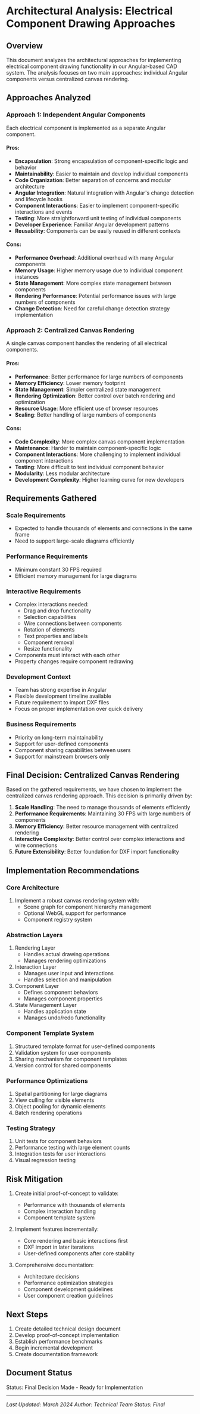 # Architectural Analysis: Electrical Component Drawing Approaches

## Overview

This document analyzes the architectural approaches for implementing electrical component drawing functionality in our Angular-based CAD system. The analysis focuses on two main approaches: individual Angular components versus centralized canvas rendering.

## Approaches Analyzed

### Approach 1: Independent Angular Components

Each electrical component is implemented as a separate Angular component.

#### Pros:

- **Encapsulation**: Strong encapsulation of component-specific logic and behavior
- **Maintainability**: Easier to maintain and develop individual components
- **Code Organization**: Better separation of concerns and modular architecture
- **Angular Integration**: Natural integration with Angular's change detection and lifecycle hooks
- **Component Interactions**: Easier to implement component-specific interactions and events
- **Testing**: More straightforward unit testing of individual components
- **Developer Experience**: Familiar Angular development patterns
- **Reusability**: Components can be easily reused in different contexts

#### Cons:

- **Performance Overhead**: Additional overhead with many Angular components
- **Memory Usage**: Higher memory usage due to individual component instances
- **State Management**: More complex state management between components
- **Rendering Performance**: Potential performance issues with large numbers of components
- **Change Detection**: Need for careful change detection strategy implementation

### Approach 2: Centralized Canvas Rendering

A single canvas component handles the rendering of all electrical components.

#### Pros:

- **Performance**: Better performance for large numbers of components
- **Memory Efficiency**: Lower memory footprint
- **State Management**: Simpler centralized state management
- **Rendering Optimization**: Better control over batch rendering and optimization
- **Resource Usage**: More efficient use of browser resources
- **Scaling**: Better handling of large numbers of components

#### Cons:

- **Code Complexity**: More complex canvas component implementation
- **Maintenance**: Harder to maintain component-specific logic
- **Component Interactions**: More challenging to implement individual component interactions
- **Testing**: More difficult to test individual component behavior
- **Modularity**: Less modular architecture
- **Development Complexity**: Higher learning curve for new developers

## Requirements Gathered

### Scale Requirements

- Expected to handle thousands of elements and connections in the same frame
- Need to support large-scale diagrams efficiently

### Performance Requirements

- Minimum constant 30 FPS required
- Efficient memory management for large diagrams

### Interactive Requirements

- Complex interactions needed:
  - Drag and drop functionality
  - Selection capabilities
  - Wire connections between components
  - Rotation of elements
  - Text properties and labels
  - Component removal
  - Resize functionality
- Components must interact with each other
- Property changes require component redrawing

### Development Context

- Team has strong expertise in Angular
- Flexible development timeline available
- Future requirement to import DXF files
- Focus on proper implementation over quick delivery

### Business Requirements

- Priority on long-term maintainability
- Support for user-defined components
- Component sharing capabilities between users
- Support for mainstream browsers only

## Final Decision: Centralized Canvas Rendering

Based on the gathered requirements, we have chosen to implement the centralized canvas rendering approach. This decision is primarily driven by:

1. **Scale Handling**: The need to manage thousands of elements efficiently
2. **Performance Requirements**: Maintaining 30 FPS with large numbers of components
3. **Memory Efficiency**: Better resource management with centralized rendering
4. **Interactive Complexity**: Better control over complex interactions and wire connections
5. **Future Extensibility**: Better foundation for DXF import functionality

## Implementation Recommendations

### Core Architecture

1. Implement a robust canvas rendering system with:
   - Scene graph for component hierarchy management
   - Optional WebGL support for performance
   - Component registry system

### Abstraction Layers

1. Rendering Layer
   - Handles actual drawing operations
   - Manages rendering optimizations
2. Interaction Layer
   - Manages user input and interactions
   - Handles selection and manipulation
3. Component Layer
   - Defines component behaviors
   - Manages component properties
4. State Management Layer
   - Handles application state
   - Manages undo/redo functionality

### Component Template System

1. Structured template format for user-defined components
2. Validation system for user components
3. Sharing mechanism for component templates
4. Version control for shared components

### Performance Optimizations

1. Spatial partitioning for large diagrams
2. View culling for visible elements
3. Object pooling for dynamic elements
4. Batch rendering operations

### Testing Strategy

1. Unit tests for component behaviors
2. Performance testing with large element counts
3. Integration tests for user interactions
4. Visual regression testing

## Risk Mitigation

1. Create initial proof-of-concept to validate:

   - Performance with thousands of elements
   - Complex interaction handling
   - Component template system

2. Implement features incrementally:

   - Core rendering and basic interactions first
   - DXF import in later iterations
   - User-defined components after core stability

3. Comprehensive documentation:
   - Architecture decisions
   - Performance optimization strategies
   - Component development guidelines
   - User component creation guidelines

## Next Steps

1. Create detailed technical design document
2. Develop proof-of-concept implementation
3. Establish performance benchmarks
4. Begin incremental development
5. Create documentation framework

## Document Status

Status: Final Decision Made - Ready for Implementation

---

_Last Updated: March 2024_
_Author: Technical Team_
_Status: Final_
